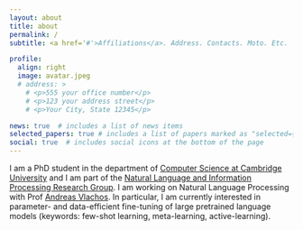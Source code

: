 ```yaml
---
layout: about
title: about
permalink: /
subtitle: <a href='#'>Affiliations</a>. Address. Contacts. Moto. Etc.

profile:
  align: right
  image: avatar.jpeg
  # address: >
    # <p>555 your office number</p>
    # <p>123 your address street</p>
    # <p>Your City, State 12345</p>

news: true  # includes a list of news items
selected_papers: true # includes a list of papers marked as "selected={true}"
social: true  # includes social icons at the bottom of the page
---
```


I am a PhD student in the department of [Computer Science at Cambridge University](https://www.cst.cam.ac.uk/) and I am part of the [Natural Language and Information Processing Research Group](https://www.cl.cam.ac.uk/research/nl/). I am working on Natural Language Processing with Prof [Andreas Vlachos](https://andreasvlachos.github.io/). In particular, I am currently interested in parameter- and data-efficient fine-tuning of large pretrained language models (keywords: few-shot learning, meta-learning, active-learning).